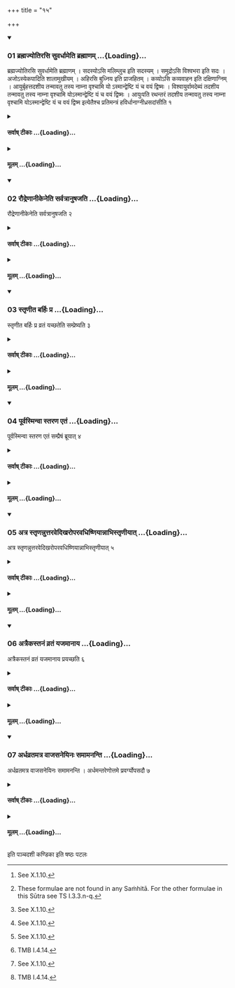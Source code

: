 +++
title = "१५"

+++

<div class="js_include" includetitle="true" newlevelforh1="3" unfilled url="/vedAH_yajuH/taittirIyam/sUtram/ApastambaH/shrautam/vishvAsa-prastutiH/11/15/01_brahmajyotirasi_suvardhAmeti_brahmANam.md">
<details open><summary><h3>01 ब्रह्मज्योतिरसि सुवर्धामेति ब्रह्माणम् ...{Loading}...</h3></summary>

ब्रह्मज्योतिरसि सुवर्धामेति ब्रह्माणम् । सदस्योऽसि मलिम्लुच इति सदस्यम् । समुद्रोऽसि विश्वभरा इति सदः । अजोऽस्येकपादिति शालामुखीयम् । अहिरसि बुध्निय इति प्राजहितम् । कव्योऽसि कव्यवाहन इति दक्षिणाग्निम् । आयुर्बृहत्तदशीय तन्मावतु तस्य नाम्ना वृश्चामि यो ऽस्मान्द्वेष्टि यं च वयं द्विष्मः । विश्वायुर्वामदेब्यं तदशीय तन्मावतु तस्य नाम्ना वृश्चामि योऽस्मान्द्वेष्टि यं च वयं द्विष्मः । आयुःपति रथन्तरं तदशीय तन्मावतु तस्य नाम्ना वृश्चामि योऽस्मान्द्वेष्टि यं च वयं द्विष्म इत्येतैश्च प्रतिमन्त्रं हविर्धानाग्नीध्रसदांसीति १
</details>
</div>
<div class="js_include collapsed" newlevelforh1="4" title="सर्वाष् टीकाः" unfilled url="/vedAH_yajuH/taittirIyam/sUtram/ApastambaH/shrautam/sarvASh_TIkAH/11/15/01_brahmajyotirasi_suvardhAmeti_brahmANam.md">
<details><summary><h4>सर्वाष् टीकाः ...{Loading}...</h4></summary>
<details><summary>थिते</summary>

1. (The Adhvaryu assigns) the (seat of the Brahman with brahmajyotirasi suvardhāmā, the (seat of the) Sadasya[^1] with sadasyo'si malimlucaḥ; the Sadas with samudro'si viśvabharāḥ, the Sālāmukhīya (i.e. the old Āhavanīya) with ajo'syekapād, the Prājahita (= "abandoned" fire i.e. the original Gārhapatya) with ahirasi budhniyaḥ; the Dakṣiṇa-fire with kavyo'si kavyavāhanaḥ, the Āhavanīya, the Agnīdhra (-shed) and the Sadas each with one of the following formulae[^3] respectively: ayur br̥hat tadaśīya, viśvāyur vāmadevyaṁ tadaśīya..., āyuḥpati rathantaraṁ tadaśīya...  


[^1]: See X.1.10.  

[^2]: TMB I.4.14.  

[^3]: These formulae are not found in any Saṁhitā. For the other formulae in this Sūtra see TS I.3.3.n-q.  
</details>
</details>
</div>
<div class="js_include collapsed" newlevelforh1="4" title="मूलम्" unfilled url="/vedAH_yajuH/taittirIyam/sUtram/ApastambaH/shrautam/mUlam/11/15/01_brahmajyotirasi_suvardhAmeti_brahmANam.md">
<details><summary><h4>मूलम् ...{Loading}...</h4></summary>

ब्रह्मज्योतिरसि सुवर्धामेति ब्रह्माणम् । सदस्योऽसि मलिम्लुच इति सदस्यम् । समुद्रोऽसि विश्वभरा इति सदः । अजोऽस्येकपादिति शालामुखीयम् । अहिरसि बुध्निय इति प्राजहितम् । कव्योऽसि कव्यवाहन इति दक्षिणाग्निम् । आयुर्बृहत्तदशीय तन्मावतु तस्य नाम्ना वृश्चामि यो ऽस्मान्द्वेष्टि यं च वयं द्विष्मः । विश्वायुर्वामदेब्यं तदशीय तन्मावतु तस्य नाम्ना वृश्चामि योऽस्मान्द्वेष्टि यं च वयं द्विष्मः । आयुःपति रथन्तरं तदशीय तन्मावतु तस्य नाम्ना वृश्चामि योऽस्मान्द्वेष्टि यं च वयं द्विष्म इत्येतैश्च प्रतिमन्त्रं हविर्धानाग्नीध्रसदांसीति १
</details>
</div>
<div class="js_include" includetitle="true" newlevelforh1="3" unfilled url="/vedAH_yajuH/taittirIyam/sUtram/ApastambaH/shrautam/vishvAsa-prastutiH/11/15/02_raudreNAnIkeneti_sarvatrAnuShajati.md">
<details open><summary><h3>02 रौद्रेणानीकेनेति सर्वत्रानुषजति ...{Loading}...</h3></summary>

रौद्रेणानीकेनेति सर्वत्रानुषजति २
</details>
</div>
<div class="js_include collapsed" newlevelforh1="4" title="सर्वाष् टीकाः" unfilled url="/vedAH_yajuH/taittirIyam/sUtram/ApastambaH/shrautam/sarvASh_TIkAH/11/15/02_raudreNAnIkeneti_sarvatrAnuShajati.md">
<details><summary><h4>सर्वाष् टीकाः ...{Loading}...</h4></summary>
<details><summary>थिते</summary>

2. To each formula he adds (the words) raudreṇānīkena...[^1]  

[^1]: T.S. I.3.3.r.  
</details>
</details>
</div>
<div class="js_include collapsed" newlevelforh1="4" title="मूलम्" unfilled url="/vedAH_yajuH/taittirIyam/sUtram/ApastambaH/shrautam/mUlam/11/15/02_raudreNAnIkeneti_sarvatrAnuShajati.md">
<details><summary><h4>मूलम् ...{Loading}...</h4></summary>

रौद्रेणानीकेनेति सर्वत्रानुषजति २
</details>
</div>
<div class="js_include" includetitle="true" newlevelforh1="3" unfilled url="/vedAH_yajuH/taittirIyam/sUtram/ApastambaH/shrautam/vishvAsa-prastutiH/11/15/03_stRNIta_barhiH_pra.md">
<details open><summary><h3>03 स्तृणीत बर्हिः प्र ...{Loading}...</h3></summary>

स्तृणीत बर्हिः प्र व्रतं यच्छतेति सम्प्रेष्यति ३
</details>
</div>
<div class="js_include collapsed" newlevelforh1="4" title="सर्वाष् टीकाः" unfilled url="/vedAH_yajuH/taittirIyam/sUtram/ApastambaH/shrautam/sarvASh_TIkAH/11/15/03_stRNIta_barhiH_pra.md">
<details><summary><h4>सर्वाष् टीकाः ...{Loading}...</h4></summary>
<details><summary>थिते</summary>

3. He orders, "Do you scatter the grass, do you give (to the sacrificer) the fast (-milk)." 
</details>
</details>
</div>
<div class="js_include collapsed" newlevelforh1="4" title="मूलम्" unfilled url="/vedAH_yajuH/taittirIyam/sUtram/ApastambaH/shrautam/mUlam/11/15/03_stRNIta_barhiH_pra.md">
<details><summary><h4>मूलम् ...{Loading}...</h4></summary>

स्तृणीत बर्हिः प्र व्रतं यच्छतेति सम्प्रेष्यति ३
</details>
</div>
<div class="js_include" includetitle="true" newlevelforh1="3" unfilled url="/vedAH_yajuH/taittirIyam/sUtram/ApastambaH/shrautam/vishvAsa-prastutiH/11/15/04_pUrvasminvA_staraNa_etaM.md">
<details open><summary><h3>04 पूर्वस्मिन्वा स्तरण एतं ...{Loading}...</h3></summary>

पूर्वस्मिन्वा स्तरण एतं सम्प्रैषं ब्रूयात् ४
</details>
</div>
<div class="js_include collapsed" newlevelforh1="4" title="सर्वाष् टीकाः" unfilled url="/vedAH_yajuH/taittirIyam/sUtram/ApastambaH/shrautam/sarvASh_TIkAH/11/15/04_pUrvasminvA_staraNa_etaM.md">
<details><summary><h4>सर्वाष् टीकाः ...{Loading}...</h4></summary>
<details><summary>थिते</summary>

4. Or he may utter this order at the time of the earlier[^1] scattering (of the sacred grass).  

[^1]: See XI.6.3.  
</details>
</details>
</div>
<div class="js_include collapsed" newlevelforh1="4" title="मूलम्" unfilled url="/vedAH_yajuH/taittirIyam/sUtram/ApastambaH/shrautam/mUlam/11/15/04_pUrvasminvA_staraNa_etaM.md">
<details><summary><h4>मूलम् ...{Loading}...</h4></summary>

पूर्वस्मिन्वा स्तरण एतं सम्प्रैषं ब्रूयात् ४
</details>
</div>
<div class="js_include" includetitle="true" newlevelforh1="3" unfilled url="/vedAH_yajuH/taittirIyam/sUtram/ApastambaH/shrautam/vishvAsa-prastutiH/11/15/05_atra_stRNannuttaravedikharoparavadhiShNiyAnnAbhistRNIyAt.md">
<details open><summary><h3>05 अत्र स्तृणन्नुत्तरवेदिखरोपरवधिष्णियान्नाभिस्तृणीयात् ...{Loading}...</h3></summary>

अत्र स्तृणन्नुत्तरवेदिखरोपरवधिष्णियान्नाभिस्तृणीयात् ५
</details>
</div>
<div class="js_include collapsed" newlevelforh1="4" title="सर्वाष् टीकाः" unfilled url="/vedAH_yajuH/taittirIyam/sUtram/ApastambaH/shrautam/sarvASh_TIkAH/11/15/05_atra_stRNannuttaravedikharoparavadhiShNiyAnnAbhistRNIyAt.md">
<details><summary><h4>सर्वाष् टीकाः ...{Loading}...</h4></summary>
<details><summary>थिते</summary>

5. While scattering the sacred grass, at this stage he should not scatter it upon the Uttaravedi, the Khara, the Uparavas and Dhiṣṇyas.  
</details>
</details>
</div>
<div class="js_include collapsed" newlevelforh1="4" title="मूलम्" unfilled url="/vedAH_yajuH/taittirIyam/sUtram/ApastambaH/shrautam/mUlam/11/15/05_atra_stRNannuttaravedikharoparavadhiShNiyAnnAbhistRNIyAt.md">
<details><summary><h4>मूलम् ...{Loading}...</h4></summary>

अत्र स्तृणन्नुत्तरवेदिखरोपरवधिष्णियान्नाभिस्तृणीयात् ५
</details>
</div>
<div class="js_include" includetitle="true" newlevelforh1="3" unfilled url="/vedAH_yajuH/taittirIyam/sUtram/ApastambaH/shrautam/vishvAsa-prastutiH/11/15/06_atraikastanaM_vrataM_yajamAnAya.md">
<details open><summary><h3>06 अत्रैकस्तनं व्रतं यजमानाय ...{Loading}...</h3></summary>

अत्रैकस्तनं व्रतं यजमानाय प्रयच्छति ६
</details>
</div>
<div class="js_include collapsed" newlevelforh1="4" title="सर्वाष् टीकाः" unfilled url="/vedAH_yajuH/taittirIyam/sUtram/ApastambaH/shrautam/sarvASh_TIkAH/11/15/06_atraikastanaM_vrataM_yajamAnAya.md">
<details><summary><h4>सर्वाष् टीकाः ...{Loading}...</h4></summary>
<details><summary>थिते</summary>

6. At this time he gives to the sacrificer the fast(-milk),[^1] obtained from one teat.[^2]  

[^1]: See XI.4.10.  

[^2]: For the ritual to be done in this connection see X.16.16-17.13.  
</details>
</details>
</div>
<div class="js_include collapsed" newlevelforh1="4" title="मूलम्" unfilled url="/vedAH_yajuH/taittirIyam/sUtram/ApastambaH/shrautam/mUlam/11/15/06_atraikastanaM_vrataM_yajamAnAya.md">
<details><summary><h4>मूलम् ...{Loading}...</h4></summary>

अत्रैकस्तनं व्रतं यजमानाय प्रयच्छति ६
</details>
</div>
<div class="js_include" includetitle="true" newlevelforh1="3" unfilled url="/vedAH_yajuH/taittirIyam/sUtram/ApastambaH/shrautam/vishvAsa-prastutiH/11/15/07_ardhavratamatra_vAjasaneyinaH_samAmananti.md">
<details open><summary><h3>07 अर्धव्रतमत्र वाजसनेयिनः समामनन्ति ...{Loading}...</h3></summary>

अर्धव्रतमत्र वाजसनेयिनः समामनन्ति । अर्धमन्तरेणोत्तमे प्रवर्ग्योपसदौ ७
</details>
</div>
<div class="js_include collapsed" newlevelforh1="4" title="सर्वाष् टीकाः" unfilled url="/vedAH_yajuH/taittirIyam/sUtram/ApastambaH/shrautam/sarvASh_TIkAH/11/15/07_ardhavratamatra_vAjasaneyinaH_samAmananti.md">
<details><summary><h4>सर्वाष् टीकाः ...{Loading}...</h4></summary>
<details><summary>थिते</summary>

7. According to the opinion of Vājasaneyins, at this time, half of the fast (-milk) (obtained from one teat is to be given),[^1] the other half is to be given at the time between the last Pravargya and the last Upasad.[^2]   

[^1]: Cf. ŚB III.6.3.4.  

[^2]: This point has not been directly mentioned in ŚB but seems to be implied.  
</details>
</details>
</div>
<div class="js_include collapsed" newlevelforh1="4" title="मूलम्" unfilled url="/vedAH_yajuH/taittirIyam/sUtram/ApastambaH/shrautam/mUlam/11/15/07_ardhavratamatra_vAjasaneyinaH_samAmananti.md">
<details><summary><h4>मूलम् ...{Loading}...</h4></summary>

अर्धव्रतमत्र वाजसनेयिनः समामनन्ति । अर्धमन्तरेणोत्तमे प्रवर्ग्योपसदौ ७
</details>
</div>





  
इति पञ्चदशी कण्डिका 
इति षष्ठः पटलः
